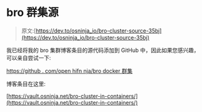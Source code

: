 # bro 群集源

> 原文:[https://dev.to/osninja_io/bro-cluster-source-35bj](https://dev.to/osninja_io/bro-cluster-source-35bj)

我已经将我的 bro 集群博客条目的源代码添加到 GitHub 中，因此如果您感兴趣，可以亲自尝试一下:

[https://github . com/open hifn nja/bro docker 群集](https://github.com/openshiftninja/bro-docker-cluster)

博客条目在这里:

[https://vault.osninja.net/bro-cluster-in-containers/](https://vault.osninja.net/bro-cluster-in-containers/)